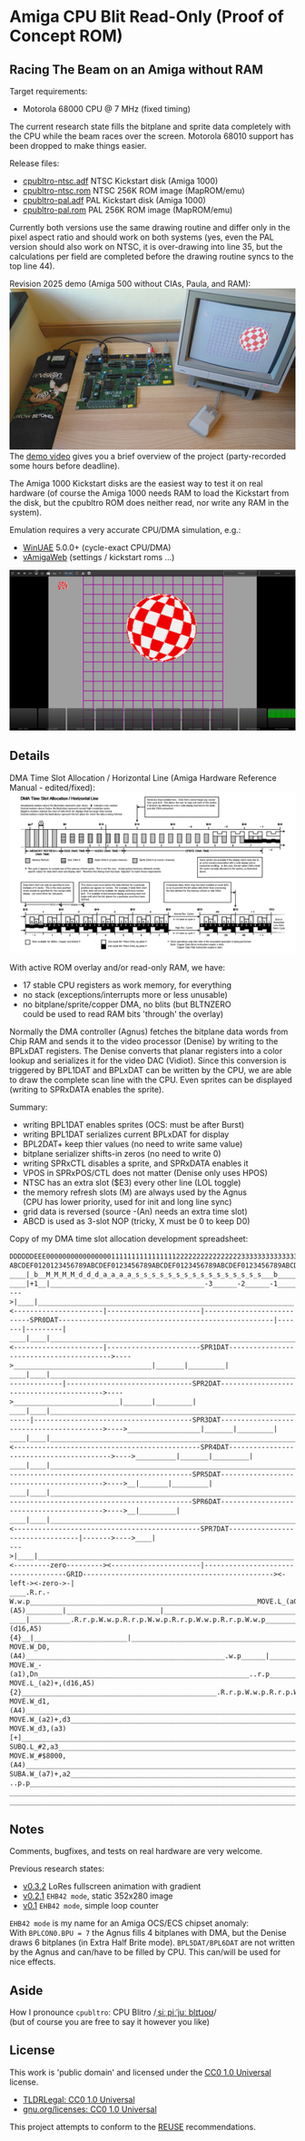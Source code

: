Amiga CPU Blit Read-Only (Proof of Concept ROM)
===============================================

Racing The Beam on an Amiga without RAM
---------------------------------------

Target requirements:  
  - Motorola 68000 CPU @ 7 MHz (fixed timing)

The current research state fills the bitplane and sprite data
completely with the CPU while the beam races over the screen.
Motorola 68010 support has been dropped to make things easier.

Release files:  
  - [cpubltro-ntsc.adf](cpubltro-ntsc.adf) NTSC Kickstart disk (Amiga 1000)
  - [cpubltro-ntsc.rom](cpubltro-ntsc.rom) NTSC 256K ROM image (MapROM/emu)
  - [cpubltro-pal.adf](cpubltro-pal.adf) PAL Kickstart disk (Amiga 1000)
  - [cpubltro-pal.rom](cpubltro-pal.rom) PAL 256K ROM image (MapROM/emu)

Currently both versions use the same drawing routine and differ only in the
pixel aspect ratio and should work on both systems (yes, even the PAL version
should also work on NTSC, it is over-drawing into line 35, but the calculations
per field are completed before the drawing routine syncs to the top line 44).

Revision 2025 demo (Amiga 500 without CIAs, Paula, and RAM):  
![Revision 2025 demo board](README.jpg)
The [demo video](https://youtu.be/hyXcdH1qwew?feature=shared) gives you a
brief overview of the project (party-recorded some hours before deadline).

The Amiga 1000 Kickstart disks are the easiest way to test it on real hardware
(of course the Amiga 1000 needs RAM to load the Kickstart from the disk,
but the cpubltro ROM does neither read, nor write any RAM in the system).

Emulation requires a very accurate CPU/DMA simulation, e.g.:  
  - [WinUAE](https://www.winuae.net/download/) 5.0.0+ (cycle-exact CPU/DMA)
  - [vAmigaWeb](https://vamigaweb.github.io/) (settings / kickstart roms ...)

![vAmigaWeb with activity monitor](images/doc/vamigaweb.jpg)



Details
-------

DMA Time Slot Allocation / Horizontal Line
(Amiga Hardware Reference Manual - edited/fixed):  
![DMA Time Slot Allocation / Horizontal Line](dmasloth.png)

With active ROM overlay and/or read-only RAM, we have:  
  - 17 stable CPU registers as work memory, for everything
  - no stack (exceptions/interrupts more or less unusable)
  - no bitplane/sprite/copper DMA, no blits (but BLTNZERO  
    could be used to read RAM bits 'through' the overlay)

Normally the DMA controller (Agnus) fetches the bitplane data words
from Chip RAM and sends it to the video processor (Denise) by writing
to the BPLxDAT registers. The Denise converts that planar registers into
a color lookup and serializes it for the video DAC (Vidiot).
Since this conversion is triggered by BPL1DAT and BPLxDAT can be written
by the CPU, we are able to draw the complete scan line with the CPU.
Even sprites can be displayed (writing to SPRxDATA enables the sprite).

Summary:  
  - writing BPL1DAT enables sprites (OCS: must be after Burst)
  - writing BPL1DAT serializes current BPLxDAT for display
  - BPL2DAT+ keep thier values (no need to write same value)
  - bitplane serializer shifts-in zeros (no need to write 0)
  - writing SPRxCTL disables a sprite, and SPRxDATA enables it
  - VPOS in SPRxPOS/CTL does not matter (Denise only uses HPOS)
  - NTSC has an extra slot ($E3) every other line (LOL toggle)
  - the memory refresh slots (M) are always used by the Agnus  
    (CPU has lower priority, used for init and long line sync)
  - grid data is reversed (source -(An) needs an extra time slot)
  - ABCD is used as 3-slot NOP (tricky, X must be 0 to keep D0)

Copy of my DMA time slot allocation development spreadsheet:  
```
DDDDDDEEE0000000000000000111111111111111122222222222222223333333333333333444444444444444455555555555555556666666666666666777777777777777788888888888888889999999999999999AAAAAAAAAAAAAAAABBBBBBBBBBBBBBBBCCCCCCCCCCCCCCCCDDDDDDDDDD|
ABCDEF0120123456789ABCDEF0123456789ABCDEF0123456789ABCDEF0123456789ABCDEF0123456789ABCDEF0123456789ABCDEF0123456789ABCDEF0123456789ABCDEF0123456789ABCDEF0123456789ABCDEF0123456789ABCDEF0123456789ABCDEF0123456789ABCDEF0123456789|
____|_b__M_M_M_M_d_d_d_a_a_a_a_s_s_s_s_s_s_s_s_s_s_s_s_s_s_s_s___b_______b_______b_______b_______b_______b_______b_______b_______b_______b_______b_______b_______b_______b_______b_______b_______b_______b_______b_______b_______b_|
____|+1__|______________________________________-3______-2______-1_______1_______2_______3_______4_______5_______6_______7_______8_______9______10______11______12______13______14______15______16______17______18______19______20_|
--->|____|_______________________________________________________________|<----------------------|-----------------------|---------------------------SPR0DAT-----------------------------------------------------|-------|---------|
____|____|_______________________________________________________________|<----------------------|-----------------------SPR1DAT----------------------------------------->---->__________________________________|_______|_________|
____|____|_______________________________________________________________|________<--------------|-------------------------------SPR2DAT----------------------------------------->---->__________________________|_______|_________|
____|____|_______________________________________________________________|________________<------|---------------------------------------SPR3DAT----------------------------------------->---->__________________|_______|_________|
____|____|_______________________________________________________________|_______________________|<----------------------------------------------SPR4DAT----------------------------------------->---->__________|_______|_________|
____|____|_______________________________________________________________|_______________________|________<----------------------------------------------SPR5DAT----------------------------------------->---->__|_______|_________|
____|____|_______________________________________________________________|_______________________|________________<----------------------------------------------SPR6DAT----------------------------------------->---->__|_________|
____|____|_______________________________________________________________|_______________________|_______________________|<----------------------------------------------SPR7DAT---------------------------------|------->---->____|
--->|____|_______________________________________________________________|<---------zero---------><----------------------|------------------------------------GRID-----------------------------------------------><-left-><-zero->-|
____.R.r.-W.w.p________________________________________________________MOVE.L_(a0)+,(A5)_________|_______________________|_______________________________________________________________________________________|_______|_________|
____|__________.R.r.p.W.w.p.R.r.p.W.w.p.R.r.p.W.w.p.R.r.p.W.w.p________MOVE.L_(a2)+,(d16,A5){4}__|_______________________|_______________________________________________________________________________________|_______|_________|
MOVE.W_D0,(A4)_________________________________________________.w.p______|_______________________|_______________________|_______________________________________________________________________________________|_______|_________|
MOVE.W_-(a1),Dn____________________________________________________..r.p_________________________|________________________\______________________________________________________________________________________|_______|_________|
MOVE.L_(a2)+,(d16,A5){2}________________________________________________.R.r.p.W.w.p.R.r.p.W.w.p_|_________________________\_____________________________________________________________________________________|_______|_________|
MOVE.W_d1,(A4)__________________________________________________________________________________.w.p____.w.p____.w.p____.w.p\___.w.p____.w.p####.w.p####.w.p####.w.p####.w.p####.w.p####.w.p####.w.p####.w.p##___|_______|_________|
MOVE.W_(a2)+,d3_____________________________________________________________________________________.r.p____________.r.p_____\___________________________________________________________________________________|_______|_________|
MOVE.W_d3,(a3)[+]___________________________________________________________________________________________.w.p____________.w.p_________________________________________________________________________________|_______|_________|
SUBQ.L_#2,a3________________________________________________________________________________________________________________________.p.._________________________________________________________________________|_______|_________|
MOVE.W_#$8000,(A4)____________________________________________________________________________________________________________________________________________________________________________________________.p.w.p#########______|
SUBA.W_(a7)+,a2______________________________________________________________________________________________________________________________________________________________________________________________________________.r.p..|
..p.p__________________________________________________________________DBF_d7______________________________________________________________________________________________________________________________________________________|
___________________________________________________________________________________________________________________________________________________________________________________________________________________________________|
___________________________________________________________________________________________________________________________________________________________________________________________________________________________________|
```


Notes
-----

Comments, bugfixes, and tests on real hardware are very welcome.

Previous research states:  
  - [v0.3.2](https://github.com/nicodex/amiga-ocs-cpubltro/tree/v0.3.2)
    LoRes fullscreen animation with gradient
  - [v0.2.1](https://github.com/nicodex/amiga-ocs-cpubltro/tree/v0.2.1)
    `EHB42 mode`, static 352x280 image
  - [v0.1](https://github.com/nicodex/amiga-ocs-cpubltro/tree/v0.1)
    `EHB42 mode`, simple loop counter

`EHB42 mode` is my name for an Amiga OCS/ECS chipset anomaly:  
With `BPLCON0.BPU = 7` the Agnus fills 4 bitplanes with DMA,
but the Denise draws 6 bitplanes (in Extra Half Brite mode).
`BPL5DAT/BPL6DAT` are not written by the Agnus and can/have
to be filled by CPU. This can/will be used for nice effects.


Aside
-----

How I pronounce `cpubltro`: CPU Blitro /[ˌsiːˌpiːˈjuː blɪtɹoʊ](https://ipa-reader.com/?text=%CB%8Csi%CB%90%CB%8Cpi%CB%90%CB%88ju%CB%90%20bl%C9%AAt%C9%B9o%CA%8A&voice=Brian)/  
(but of course you are free to say it however you like)

License
-------

This work is 'public domain' and licensed under the [CC0 1.0 Universal](LICENSES/CC0-1.0.txt) license.

- [TLDRLegal: CC0 1.0 Universal](https://www.tldrlegal.com/license/creative-commons-cc0-1-0-universal)
- [gnu.org/licenses: CC0 1.0 Universal](https://www.gnu.org/licenses/license-list.html#CC0)

This project attempts to conform to the [REUSE](https://reuse.software/) recommendations.


